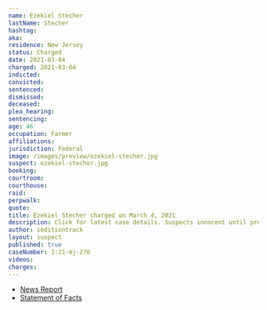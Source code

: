 ```yaml
---
name: Ezekiel Stecher
lastName: Stecher
hashtag:
aka:
residence: New Jersey
status: Charged
date: 2021-03-04
charged: 2021-03-04
indicted:
convicted: 
sentenced: 
dismissed: 
deceased:
plea_hearing:
sentencing:
age: 46
occupation: Farmer
affiliations:
jurisdiction: Federal
image: /images/preview/ezekiel-stecher.jpg
suspect: ezekiel-stecher.jpg
booking:
courtroom:
courthouse:
raid:
perpwalk:
quote:
title: Ezekiel Stecher charged on March 4, 2021
description: Click for latest case details. Suspects innocent until proven guilty.
author: seditiontrack
layout: suspect
published: true
caseNumber: 1:21-mj-276
videos:
charges:
---
```

- [News Report](https://nj1015.com/south-jersey-farmer-charged-with-attacking-police-at-capitol-riot/)
- [Statement of Facts](https://www.justice.gov/usao-dc/case-multi-defendant/file/1393756/download)
